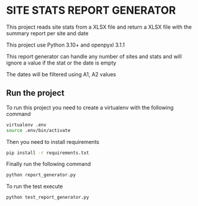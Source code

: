 # SITE STATS REPORT GENERATOR

This project reads site stats from a XLSX file and return a XLSX file with the summary report per site and date

This project use Python 3.10+ and openpyxl 3.1.1

This report generator can handle any number of sites and stats and will ignore a value if the stat or the date is empty

The dates will be filtered using A1, A2 values

## Run the project

To run this project you need to create a virtualenv with the following command

```bash
virtualenv .env
source .env/bin/activate
```

Then you need to install requirements

```bash
pip install -r requirements.txt
```

Finally run the following command

```bash
python report_generator.py
```

To run the test execute

```bash
python test_report_generator.py
```
